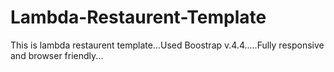 # Lambda-Restaurent-Template
This is lambda restaurent template...Used Boostrap v.4.4.....Fully responsive and browser friendly...
